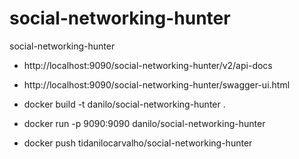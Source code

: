 # social-networking-hunter
social-networking-hunter

* http://localhost:9090/social-networking-hunter/v2/api-docs
* http://localhost:9090/social-networking-hunter/swagger-ui.html

* docker build -t danilo/social-networking-hunter .
* docker run -p 9090:9090 danilo/social-networking-hunter

* docker push tidanilocarvalho/social-networking-hunter
